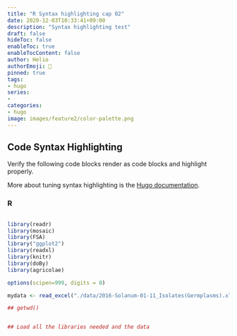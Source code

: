 ```yaml
---
title: "R Syntax highlighting cap 02"
date: 2020-12-03T10:33:41+09:00
description: "Syntax highlighting test"
draft: false
hideToc: false
enableToc: true
enableTocContent: false
author: Helio
authorEmoji: 🎅
pinned: true
tags:
- hugo
series:
-
categories:
- hugo
image: images/feature2/color-palette.png
---
```


## Code Syntax Highlighting

Verify the following code blocks render as code blocks and highlight properly. 

More about tuning syntax highlighting is the [Hugo documentation](https://gohugo.io/content-management/syntax-highlighting/).

### R

``` r {hl_lines=[4,"6-7"]}

library(readr)
library(mosaic)
library(FSA)
library("ggplot2")
library(readxl)
library(knitr)
library(doBy)
library(agricolae)

options(scipen=999, digits = 0)

mydata <- read_excel("./data/2016-Solanum-01-11_Isolates(Germplasms).xlsx")

## getwd()


## Load all the libraries needed and the data

```


